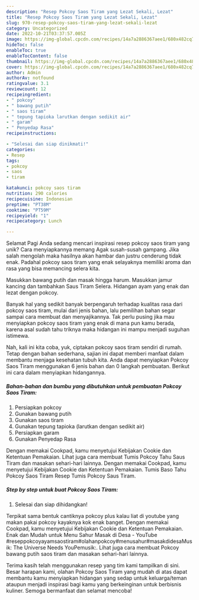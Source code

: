 ```yaml
---
description: "Resep Pokcoy Saos Tiram yang Lezat Sekali, Lezat"
title: "Resep Pokcoy Saos Tiram yang Lezat Sekali, Lezat"
slug: 970-resep-pokcoy-saos-tiram-yang-lezat-sekali-lezat
category: Uncategorized
date: 2022-10-21T03:37:57.005Z
image: https://img-global.cpcdn.com/recipes/14a7a2886367aee1/680x482cq70/pokcoy-saos-tiram-foto-resep-utama.jpg
hideToc: false
enableToc: true
enableTocContent: false
thumbnail: https://img-global.cpcdn.com/recipes/14a7a2886367aee1/680x482cq70/pokcoy-saos-tiram-foto-resep-utama.jpg
cover: https://img-global.cpcdn.com/recipes/14a7a2886367aee1/680x482cq70/pokcoy-saos-tiram-foto-resep-utama.jpg
author: Admin
authorAv: notfound
ratingvalue: 3.1
reviewcount: 12
recipeingredient:
- " pokcoy"
- " bawang putih"
- " saos tiram"
- " tepung tapioka larutkan dengan sedikit air"
- " garam"
- " Penyedap Rasa"
recipeinstructions:

- "Selesai dan siap dinikmati!"
categories:
- Resep
tags:
- pokcoy
- saos
- tiram

katakunci: pokcoy saos tiram 
nutrition: 290 calories
recipecuisine: Indonesian
preptime: "PT38M"
cooktime: "PT59M"
recipeyield: "1"
recipecategory: Lunch

---
```



Selamat Pagi Anda sedang mencari inspirasi resep pokcoy saos tiram yang unik? Cara menyiapkannya memang Agak susah-susah gampang. Jika salah mengolah maka hasilnya akan hambar dan justru cenderung tidak enak. Padahal pokcoy saos tiram yang enak selayaknya memiliki aroma dan rasa yang bisa memancing selera kita.


Masukkan bawang putih dan masak hingga harum. Masukkan jamur kancing dan tambahkan Saus Tiram Selera. Hidangan ayam yang enak dan lezat dengan pokcoy.

Banyak hal yang sedikit banyak berpengaruh terhadap kualitas rasa dari pokcoy saos tiram, mulai dari jenis bahan, lalu pemilihan bahan segar sampai cara membuat dan menyajikannya. Tak perlu pusing jika mau menyiapkan pokcoy saos tiram yang enak di mana pun kamu berada, karena asal sudah tahu triknya maka hidangan ini mampu menjadi suguhan istimewa.


Nah, kali ini kita coba, yuk, ciptakan pokcoy saos tiram sendiri di rumah. Tetap dengan bahan sederhana, sajian ini dapat memberi manfaat dalam membantu menjaga kesehatan tubuh kita. Anda dapat menyiapkan Pokcoy Saos Tiram menggunakan 6 jenis bahan dan 0 langkah pembuatan. Berikut ini cara dalam menyiapkan hidangannya.

<!--inarticleads1-->

##### Bahan-bahan dan bumbu yang dibutuhkan untuk pembuatan Pokcoy Saos Tiram:

1. Persiapkan  pokcoy
1. Gunakan  bawang putih
1. Gunakan  saos tiram
1. Gunakan  tepung tapioka (larutkan dengan sedikit air)
1. Persiapkan  garam
1. Gunakan  Penyedap Rasa


Dengan memakai Cookpad, kamu menyetujui Kebijakan Cookie dan Ketentuan Pemakaian. Lihat juga cara membuat Tumis Pokcoy Tahu Saus Tiram dan masakan sehari-hari lainnya. Dengan memakai Cookpad, kamu menyetujui Kebijakan Cookie dan Ketentuan Pemakaian. Tumis Baso Tahu Pokcoy Saos Tiram Resep Tumis Pokcoy Saus Tiram. 

<!--inarticleads2-->

##### Step by step untuk buat Pokcoy Saos Tiram:


1. Selesai dan siap dihidangkan!

Terpikat sama bentuk cantiknya pokcoy plus kalau liat di youtube yang makan pakai pokcoy kayaknya kok enak banget. Dengan memakai Cookpad, kamu menyetujui Kebijakan Cookie dan Ketentuan Pemakaian. Enak dan Mudah untuk Menu Sahur Masak di Desa - YouTube #reseppokcoyayamsaostiram#olahanpokcoy#menusahur#masakdidesaMusik: The Universe Needs YouPemusik:. Lihat juga cara membuat Pokcoy bawang putih saos tiram dan masakan sehari-hari lainnya. 

Terima kasih telah menggunakan resep yang tim kami tampilkan di sini. Besar harapan kami, olahan Pokcoy Saos Tiram yang mudah di atas dapat membantu kamu menyiapkan hidangan yang sedap untuk keluarga/teman ataupun menjadi inspirasi bagi kamu yang berkeinginan untuk berbisnis kuliner. Semoga bermanfaat dan selamat mencoba!
